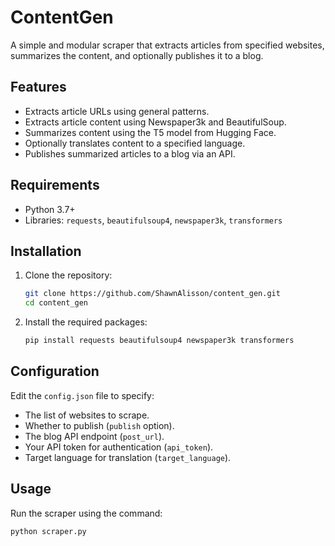 # ContentGen

A simple and modular scraper that extracts articles from specified websites, summarizes the content, and optionally publishes it to a blog.

## Features

- Extracts article URLs using general patterns.
- Extracts article content using Newspaper3k and BeautifulSoup.
- Summarizes content using the T5 model from Hugging Face.
- Optionally translates content to a specified language.
- Publishes summarized articles to a blog via an API.

## Requirements

- Python 3.7+
- Libraries: `requests`, `beautifulsoup4`, `newspaper3k`, `transformers`

## Installation

1. Clone the repository:

   ```bash
   git clone https://github.com/ShawnAlisson/content_gen.git
   cd content_gen
   ```

2. Install the required packages:
   ```bash
   pip install requests beautifulsoup4 newspaper3k transformers
   ```

## Configuration

Edit the `config.json` file to specify:

- The list of websites to scrape.
- Whether to publish (`publish` option).
- The blog API endpoint (`post_url`).
- Your API token for authentication (`api_token`).
- Target language for translation (`target_language`).

## Usage

Run the scraper using the command:

```bash
python scraper.py
```
